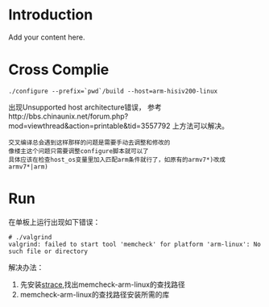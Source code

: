 # Introduction #

Add your content here.


# Cross Complie #
```
./configure --prefix=`pwd`/build --host=arm-hisiv200-linux
```
出现Unsupported host architecture错误，
参考http://bbs.chinaunix.net/forum.php?mod=viewthread&action=printable&tid=3557792 上方法可以解决。
```
交叉编译总会遇到这样那样的问题是需要手动去调整和修改的
像楼主这个问题只需要调整configure脚本就可以了
具体应该在检查host_os变量里加入匹配arm条件就行了，如原有的armv7*)改成armv7*|arm)
```

# Run #
在单板上运行出现如下错误：
```
# ./valgrind
valgrind: failed to start tool 'memcheck' for platform 'arm-linux': No such file or directory
```
解决办法：
  1. 先安装[strace](strace.md),找出memcheck-arm-linux的查找路径
  1. memcheck-arm-linux的查找路径安装所需的库